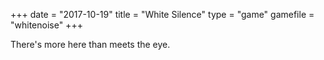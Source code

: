 +++
date = "2017-10-19"
title = "White Silence"
type = "game"
gamefile = "whitenoise"
+++

There's more here than meets the eye.
